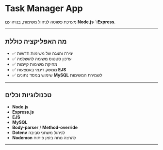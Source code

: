 # **Task Manager App**  
מערכת פשוטה לניהול משימות, בנויה עם **Node.js** ו־**Express**.  

---

## **מה האפליקציה כוללת**  
- ✅ יצירה והצגה של משימות חדשות  
- ✅ עדכון סטטוס משימה להושלמה  
- ✅ מחיקת משימות קיימות  
- ✅ ממשק דינמי באמצעות **EJS**  
- ✅ שימוש במסד נתונים **MySQL** לשמירת המשימות  

---

## **טכנולוגיות וכלים**  
- **Node.js**  
- **Express.js**  
- **EJS**  
- **MySQL**  
- **Body-parser** / **Method-override**  
- **Dotenv** לניהול משתני סביבה  
- **Nodemon** להרצה נוחה בזמן פיתוח  

---

